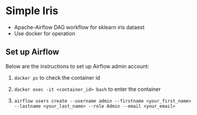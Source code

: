 # Simple Iris

- Apache-Airflow DAG workflow for sklearn iris dataest
- Use docker for operation

## Set up Airflow

Below are the instructions to set up Airflow admin account:

1. `docker ps` to check the container id

2. `docker exec -it <container_id> bash` to enter the container

3. `airflow users create --username admin --firstname <your_first_name> --lastname <your_last_name> --role Admin --email <your_email>`
